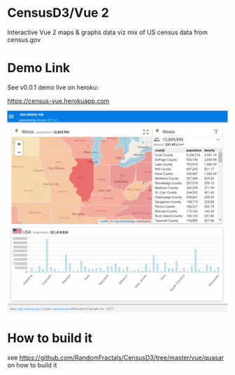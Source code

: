 # CensusD3/Vue 2

Interactive Vue 2 maps & graphs data viz mix of US census data from census.gov

# Demo Link

See v0.0.1 demo live on heroku: 

https://census-vue.herokuapp.com


![Alt text](https://github.com/RandomFractals/CensusD3/blob/master/screens/CensusVueStateCountiesDataV2.png?raw=true 
 "latest") 
 
# How to build it

see https://github.com/RandomFractals/CensusD3/tree/master/vue/quasar on how to build it